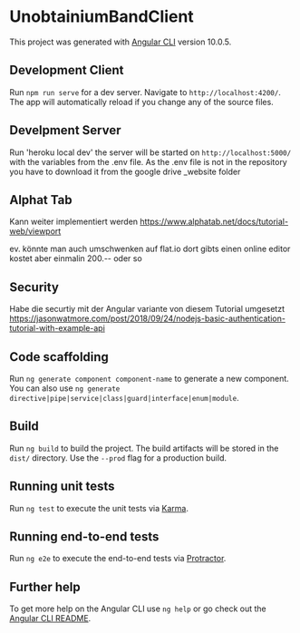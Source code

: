 # UnobtainiumBandClient

This project was generated with [Angular CLI](https://github.com/angular/angular-cli) version 10.0.5.

## Development Client

Run `npm run serve` for a dev server. Navigate to `http://localhost:4200/`. The app will automatically reload if you change any of the source files.

## Develpment Server
Run 'heroku local dev' the server will be started on `http://localhost:5000/` with the variables from the .env file. As the .env file is not in the repository you have to download it from the google drive _website folder

## Alphat Tab
Kann weiter implementiert werden https://www.alphatab.net/docs/tutorial-web/viewport 

ev. könnte man auch umschwenken auf flat.io dort gibts einen online editor kostet aber einmalin 200.-- oder so

## Security
Habe die securtiy mit der Angular variante von diesem Tutorial umgesetzt 
https://jasonwatmore.com/post/2018/09/24/nodejs-basic-authentication-tutorial-with-example-api

## Code scaffolding

Run `ng generate component component-name` to generate a new component. You can also use `ng generate directive|pipe|service|class|guard|interface|enum|module`.

## Build

Run `ng build` to build the project. The build artifacts will be stored in the `dist/` directory. Use the `--prod` flag for a production build.

## Running unit tests

Run `ng test` to execute the unit tests via [Karma](https://karma-runner.github.io).

## Running end-to-end tests

Run `ng e2e` to execute the end-to-end tests via [Protractor](http://www.protractortest.org/).

## Further help

To get more help on the Angular CLI use `ng help` or go check out the [Angular CLI README](https://github.com/angular/angular-cli/blob/master/README.md).
